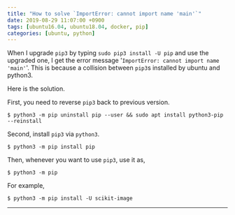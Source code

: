 ```yaml
---
title: "How to solve `ImportError: cannot import name 'main'`"
date: 2019-08-29 11:07:00 +0900
tags: [ubuntu16.04, ubuntu18.04, docker, pip]
categories: [ubuntu, python]
---
```

When I upgrade `pip3` by typing `sudo pip3 install -U pip` and use the upgraded one,
I get the error message '`ImportError: cannot import name 'main'`'.
This is because a collision between `pip3`s installed by ubuntu and python3.

Here is the solution.

First, you need to reverse `pip3` back to previous version.
```shell
$ python3 -m pip uninstall pip --user && sudo apt install python3-pip --reinstall
```

Second, install `pip3` via `python3`.
```shell
$ python3 -m pip install pip
```

Then, whenever you want to use `pip3`, use it as,
```shell
$ python3 -m pip 
```
For example,
```shell
$ python3 -m pip install -U scikit-image
```
- - -

